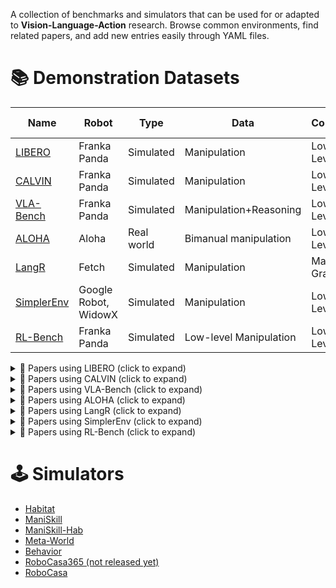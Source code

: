 A collection of benchmarks and simulators that can be used for or adapted to **Vision-Language-Action** research.
Browse common environments, find related papers, and add new entries easily through YAML files.

# 📚 Demonstration Datasets

| Name | Robot | Type | Data | Control | Lang Cond. | Env |
|------|-------|------|------|---------|-------------|-----|
| [LIBERO](https://libero-project.github.io/) | Franka Panda | Simulated | Manipulation | Low-Level | ✅ | tabletop |
| [CALVIN](http://calvin.cs.uni-freiburg.de/) | Franka Panda | Simulated | Manipulation | Low-Level | ✅ | tabletop |
| [VLA-Bench](https://vlabench.github.io/) | Franka Panda | Simulated | Manipulation+Reasoning | Low-Level | ✅ | tabletop |
| [ALOHA](https://tonyzhaozh.github.io/aloha/) | Aloha | Real world | Bimanual manipulation | Low-Level | ❌ | mobile |
| [LangR](https://llm-rl.github.io/) | Fetch | Simulated | Manipulation | Magic-Grasp | ✅ | mobile |
| [SimplerEnv](https://simpler-env.github.io/) | Google Robot, WidowX | Simulated | Manipulation | Low-Level | ✅ | tabletop |
| [RL-Bench](https://sites.google.com/view/rlbench) | Franka Panda | Simulated | Low-level Manipulation | Low-Level | ✅ | tabletop |

<details>
<summary>📄 Papers using LIBERO (click to expand)</summary>

- [OpenVLA: An Open-Source Vision-Language-Action Model (Unknown, TBD)](https://arxiv.org/abs/2406.09246)
- [Fine-Tuning Vision-Language-Action Models: Optimizing Speed and Success (Unknown, TBD)](https://arxiv.org/abs/2502.19645)
- [FLOWER: Democratizing Generalist Robot Policies with Efficient Vision-Language-Action Flow Policies (Unknown, TBD)](https://arxiv.org/abs/2509.04996)
- [VLA-Adapter: An Effective Paradigm for Tiny-Scale Vision-Language-Action Model (Unknown, TBD)](https://arxiv.org/abs/2509.09372)
- [MolmoAct: Action Reasoning Models that can Reason in Space (Unknown, TBD)](https://arxiv.org/abs/2508.07917)
- [SmolVLA: A vision-language-action model for affordable and efficient robotics (Unknown, TBD)](https://arxiv.org/abs/2506.01844)
- [InSpire: Vision-Language-Action Models with Intrinsic Spatial Reasoning (Unknown, TBD)](https://arxiv.org/abs/2505.13888)
- [villa-X: Enhancing Latent Action Modeling in Vision-Language-Action Models (Unknown, TBD)](https://arxiv.org/abs/2507.23682)

</details>

<details>
<summary>📄 Papers using CALVIN (click to expand)</summary>

- [FLOWER: Democratizing Generalist Robot Policies with Efficient Vision-Language-Action Flow Policies (Unknown, TBD)](https://arxiv.org/abs/2509.04996)
- [VLA-Adapter: An Effective Paradigm for Tiny-Scale Vision-Language-Action Model (Unknown, TBD)](https://arxiv.org/abs/2509.09372)

</details>

<details>
<summary>📄 Papers using VLA-Bench (click to expand)</summary>

- [Open Paper (Unknown, TBD)](https://vlabench.github.io/)

</details>

<details>
<summary>📄 Papers using ALOHA (click to expand)</summary>

- [Learning Fine-Grained Bimanual Manipulation with Low-Cost Hardware (Unknown, TBD)](https://arxiv.org/abs/2304.13705)
- [Mobile ALOHA: Learning Bimanual Mobile Manipulation with Low-Cost Whole-Body Teleoperation (Unknown, TBD)](https://arxiv.org/abs/2401.02117)
- [FLOWER: Democratizing Generalist Robot Policies with Efficient Vision-Language-Action Flow Policies (Unknown, TBD)](https://arxiv.org/abs/2509.04996)

</details>

<details>
<summary>📄 Papers using LangR (click to expand)</summary>

- [From Multimodal LLMs to Generalist Embodied Agents: Methods and Lessons (Unknown, TBD)](https://arxiv.org/abs/2412.08442)

</details>

<details>
<summary>📄 Papers using SimplerEnv (click to expand)</summary>

- [CogACT: A Foundational Vision-Language-Action Model for Synergizing Cognition and Action in Robotic Manipulation (Unknown, TBD)](https://arxiv.org/abs/2411.19650)
- [FLOWER: Democratizing Generalist Robot Policies with Efficient Vision-Language-Action Flow Policies (Unknown, TBD)](https://arxiv.org/abs/2509.04996)
- [ReVLA: Reverting Visual Domain Limitation of Robotic Foundation Models (Unknown, TBD)](https://arxiv.org/abs/2409.15250)
- [villa-X: Enhancing Latent Action Modeling in Vision-Language-Action Models (Unknown, TBD)](https://arxiv.org/abs/2507.23682)

</details>

<details>
<summary>📄 Papers using RL-Bench (click to expand)</summary>

- [MoLe-VLA: Dynamic Layer-skipping Vision Language Action Model via Mixture-of-Layers for Efficient Robot Manipulation (Unknown, TBD)](https://arxiv.org/abs/2503.20384)

</details>

# 🕹️ Simulators

- [Habitat](https://sites.google.com/view/habitat2)
- [ManiSkill](https://www.maniskill.ai/)
- [ManiSkill-Hab](https://arth-shukla.github.io/mshab/)
- [Meta-World](https://meta-world.github.io/)
- [Behavior](https://behavior.stanford.edu/index.html)
- [RoboCasa365 (not released yet)](https://openreview.net/attachment?id=tQJYKwc3n4&name=pdf)
- [RoboCasa](https://robocasa.ai/)
